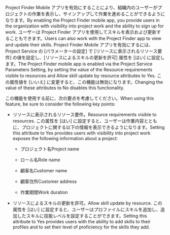 <span data-ttu-id="e1696-101">Project Finder Mobile アプリを有効にすることにより、組織内のユーザーがプロジェクトの作業を表示し、サインアップして作業を進めることができるようになります。</span><span class="sxs-lookup"><span data-stu-id="e1696-101">By enabling the Project Finder mobile app, you provide users in the organization with visibility into project work and the ability to sign up for work.</span></span> <span data-ttu-id="e1696-102">ユーザーは Project Finder アプリを使用してスキルを表示および更新することもできます。</span><span class="sxs-lookup"><span data-stu-id="e1696-102">Users can also work with the Project Finder app to view and update their skills.</span></span> <span data-ttu-id="e1696-103">Project Finder Mobile アプリを有効にするには、Project Service の [パラメーターの設定] で [リソースに表示されるリソース要件] の値を設定し、[リソースによるスキルの更新を許可] 属性を [はい] に設定します。</span><span class="sxs-lookup"><span data-stu-id="e1696-103">The Project Finder mobile app is enabled via the Project Service Parameters Setting, by setting the value of the Resource requirements visible to resources and Allow skill update by resource attributes to Yes.</span></span> <span data-ttu-id="e1696-104">この属性値を [いいえ] に変更すると、この機能は無効になります。</span><span class="sxs-lookup"><span data-stu-id="e1696-104">Changing the value of these attributes to No disables this functionality.</span></span>  
  
 <span data-ttu-id="e1696-105">この機能を使用する前に、次の要点を考慮してください。</span><span class="sxs-lookup"><span data-stu-id="e1696-105">When using this feature, be sure to consider the following key points:</span></span>  
  
-   <span data-ttu-id="e1696-106">リソースに表示されるリソース要件。</span><span class="sxs-lookup"><span data-stu-id="e1696-106">Resource requirements visible to resources.</span></span> <span data-ttu-id="e1696-107">この属性を [はい] に設定すると、ユーザーは作業内容とともに、プロジェクトに関する以下の情報を表示できるようになります。</span><span class="sxs-lookup"><span data-stu-id="e1696-107">Setting this attribute to Yes provides users with visibility into project work exposes the following information about a project:</span></span>  
  
    -   <span data-ttu-id="e1696-108">プロジェクト名</span><span class="sxs-lookup"><span data-stu-id="e1696-108">Project name</span></span>  
  
    -   <span data-ttu-id="e1696-109">ロール名</span><span class="sxs-lookup"><span data-stu-id="e1696-109">Role name</span></span>  
  
    -   <span data-ttu-id="e1696-110">顧客名</span><span class="sxs-lookup"><span data-stu-id="e1696-110">Customer name</span></span>  
  
    -   <span data-ttu-id="e1696-111">顧客住所</span><span class="sxs-lookup"><span data-stu-id="e1696-111">Customer address</span></span>  
  
    -   <span data-ttu-id="e1696-112">作業期間</span><span class="sxs-lookup"><span data-stu-id="e1696-112">Work duration</span></span>  
  
-   <span data-ttu-id="e1696-113">リソースによるスキルの更新を許可。</span><span class="sxs-lookup"><span data-stu-id="e1696-113">Allow skill update by resource.</span></span> <span data-ttu-id="e1696-114">この属性を [はい] に設定すると、ユーザーはプロファイルにスキルを追加し、追加したスキルに技能レベルを設定することができます。</span><span class="sxs-lookup"><span data-stu-id="e1696-114">Setting this attribute to Yes provides users with the ability to add skills to their profiles and to set their level of proficiency for the skills they add.</span></span>